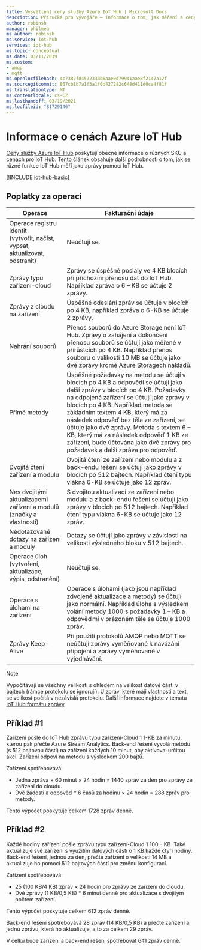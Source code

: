 ```yaml
---
title: Vysvětlení ceny služby Azure IoT Hub | Microsoft Docs
description: Příručka pro vývojáře – informace o tom, jak měření a ceny fungují s IoT Hub včetně fungovalých příkladů.
author: robinsh
manager: philmea
ms.author: robinsh
ms.service: iot-hub
services: iot-hub
ms.topic: conceptual
ms.date: 03/11/2019
ms.custom:
- amqp
- mqtt
ms.openlocfilehash: 4c7382f84522333b6aae0d79941aae8f2147a12f
ms.sourcegitcommit: 867cb1b7a1f3a1f0b427282c648d411d0ca4f81f
ms.translationtype: MT
ms.contentlocale: cs-CZ
ms.lasthandoff: 03/19/2021
ms.locfileid: "81729146"
---
```

# <a name="azure-iot-hub-pricing-information"></a>Informace o cenách Azure IoT Hub

[Ceny služby Azure IoT Hub](https://azure.microsoft.com/pricing/details/iot-hub) poskytují obecné informace o různých SKU a cenách pro IoT Hub. Tento článek obsahuje další podrobnosti o tom, jak se různé funkce IoT Hub měří jako zprávy pomocí IoT Hub.

[!INCLUDE [iot-hub-basic](../../includes/iot-hub-basic-partial.md)]

## <a name="charges-per-operation"></a>Poplatky za operaci

| Operace | Fakturační údaje | 
| --------- | ------------------- |
| Operace registru identit <br/> (vytvořit, načíst, vypsat, aktualizovat, odstranit) | Neúčtují se. |
| Zprávy typu zařízení-cloud | Zprávy se úspěšně poslaly ve 4 KB blocích při příchozím přenosu dat do IoT Hub. Například zpráva o 6 – KB se účtuje 2 zprávy. |
| Zprávy z cloudu na zařízení | Úspěšné odeslání zpráv se účtuje v blocích po 4 KB, například zpráva o 6-KB se účtuje 2 zprávy. |
| Nahrání souborů | Přenos souborů do Azure Storage není IoT Hub. Zprávy o zahájení a dokončení přenosu souborů se účtují jako měřené v přírůstcích po 4 KB. Například přenos souboru o velikosti 10 MB se účtuje jako dvě zprávy kromě Azure Storagech nákladů. |
| Přímé metody | Úspěšné požadavky na metodu se účtují v blocích po 4 KB a odpovědi se účtují jako další zprávy v blocích po 4 KB. Požadavky na odpojená zařízení se účtují jako zprávy v blocích po 4 KB. Například metoda se základním textem 4 KB, který má za následek odpověď bez těla ze zařízení, se účtuje jako dvě zprávy. Metoda s textem 6 – KB, který má za následek odpověď 1 KB ze zařízení, bude účtována jako dvě zprávy pro požadavek a další zpráva pro odpověď. |
| Dvojitá čtení zařízení a modulu | Dvojitá čtení ze zařízení nebo modulu a z back-endu řešení se účtují jako zprávy v blocích po 512 bajtech. Například čtení typu vlákna 6-KB se účtuje jako 12 zpráv. |
| Nes dvojitými aktualizacemi zařízení a modulů (značky a vlastnosti) | S dvojitou aktualizací ze zařízení nebo modulu a z back-endu řešení se účtují jako zprávy v blocích po 512 bajtech. Například čtení typu vlákna 6-KB se účtuje jako 12 zpráv. |
| Nedotazované dotazy na zařízení a moduly | Dotazy se účtují jako zprávy v závislosti na velikosti výsledného bloku v 512 bajtech. |
| Operace úloh <br/> (vytvoření, aktualizace, výpis, odstranění) | Neúčtují se. |
| Operace s úlohami na zařízení | Operace s úlohami (jako jsou například zdvojené aktualizace a metody) se účtují jako normální. Například úloha s výsledkem volání metody 1000 s požadavky 1 – KB a odpověďmi v prázdném těle se účtuje 1000 zpráv. |
| Zprávy Keep-Alive | Při použití protokolů AMQP nebo MQTT se neúčtují zprávy vyměňované k navázání připojení a zprávy vyměňované v vyjednávání. |

> [!NOTE]
> Vypočítávají se všechny velikosti s ohledem na velikost datové části v bajtech (rámce protokolu se ignorují). U zpráv, které mají vlastnosti a text, se velikost počítá v nezávislá protokolu. Další informace najdete v tématu [IoT Hub formátu zprávy](iot-hub-devguide-messages-construct.md).

## <a name="example-1"></a>Příklad #1

Zařízení pošle do IoT Hub zprávu typu zařízení-Cloud 1 1-KB za minutu, kterou pak přečte Azure Stream Analytics. Back-end řešení vyvolá metodu (s 512 bajtovou částí) na zařízení každých 10 minut, aby aktivoval určitou akci. Zařízení odpoví na metodu s výsledkem 200 bajtů.

Zařízení spotřebovává:

* Jedna zpráva × 60 minut × 24 hodin = 1440 zpráv za den pro zprávy ze zařízení do cloudu.
* Dvě žádosti a odpověď * 6 časů za hodinu × 24 hodin = 288 zpráv pro metody.

Tento výpočet poskytuje celkem 1728 zpráv denně.

## <a name="example-2"></a>Příklad #2

Každé hodiny zařízení pošle zprávu typu zařízení-Cloud 1 100 – KB. Také aktualizuje své zařízení s využitím datových částí o 1 KB každé čtyři hodiny. Back-end řešení, jednou za den, přečte zařízení o velikosti 14 MB a aktualizuje ho pomocí 512 bajtových částí pro změnu konfigurací.

Zařízení spotřebovává:

* 25 (100 KB/4 KB) zpráv × 24 hodin pro zprávy ze zařízení do cloudu.
* Dvě zprávy (1 KB/0,5 KB) * 6 minut denně pro aktualizace s dvojitým počtem zařízení.

Tento výpočet poskytuje celkem 612 zpráv denně.

Back-end řešení spotřebovává 28 zpráv (14 KB/0,5 KB) a přečte zařízení a jednu zprávu, která ho aktualizuje, a to za celkem 29 zpráv.

V celku bude zařízení a back-end řešení spotřebovat 641 zpráv denně.
